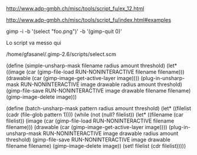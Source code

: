 http://www.adp-gmbh.ch/misc/tools/script_fu/ex_12.html

http://www.adp-gmbh.ch/misc/tools/script_fu/index.html#examples


gimp -i -b '(select "foo.png")' -b '(gimp-quit 0)'

Lo script va messo qui

/home/gfasanel/.gimp-2.6/scripts/select.scm

 (define (simple-unsharp-mask filename
                              radius
                                    amount
                                          threshold)
   (let* ((image (car (gimp-file-load RUN-NONINTERACTIVE filename filename)))
          (drawable (car (gimp-image-get-active-layer image))))
     (plug-in-unsharp-mask RUN-NONINTERACTIVE
                                              image drawable radius amount threshold)
     (gimp-file-save RUN-NONINTERACTIVE image drawable filename filename)
     (gimp-image-delete image)))

  (define (batch-unsharp-mask pattern
                              radius
                              amount
                              threshold)
  (let* ((filelist (cadr (file-glob pattern 1))))
    (while (not (null? filelist))
           (let* ((filename (car filelist))
                  (image (car (gimp-file-load RUN-NONINTERACTIVE
                                              filename filename)))
                  (drawable (car (gimp-image-get-active-layer image))))
             (plug-in-unsharp-mask RUN-NONINTERACTIVE
                                   image drawable radius amount threshold)
             (gimp-file-save RUN-NONINTERACTIVE
                             image drawable filename filename)
             (gimp-image-delete image))
           (set! filelist (cdr filelist)))))


